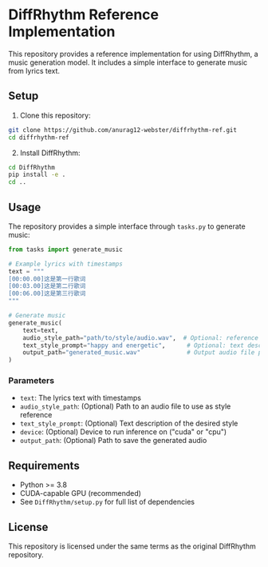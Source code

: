 # DiffRhythm Reference Implementation

This repository provides a reference implementation for using DiffRhythm, a music generation model. It includes a simple interface to generate music from lyrics text.

## Setup

1. Clone this repository:
```bash
git clone https://github.com/anurag12-webster/diffrhythm-ref.git
cd diffrhythm-ref
```

2. Install DiffRhythm:
```bash
cd DiffRhythm
pip install -e .
cd ..
```

## Usage

The repository provides a simple interface through `tasks.py` to generate music:

```python
from tasks import generate_music

# Example lyrics with timestamps
text = """
[00:00.00]这是第一行歌词
[00:03.00]这是第二行歌词
[00:06.00]这是第三行歌词
"""

# Generate music
generate_music(
    text=text,
    audio_style_path="path/to/style/audio.wav",  # Optional: reference audio for style
    text_style_prompt="happy and energetic",      # Optional: text description of style
    output_path="generated_music.wav"             # Output audio file path
)
```

### Parameters

- `text`: The lyrics text with timestamps
- `audio_style_path`: (Optional) Path to an audio file to use as style reference
- `text_style_prompt`: (Optional) Text description of the desired style
- `device`: (Optional) Device to run inference on ("cuda" or "cpu")
- `output_path`: (Optional) Path to save the generated audio

## Requirements

- Python >= 3.8
- CUDA-capable GPU (recommended)
- See `DiffRhythm/setup.py` for full list of dependencies

## License

This repository is licensed under the same terms as the original DiffRhythm repository. 
